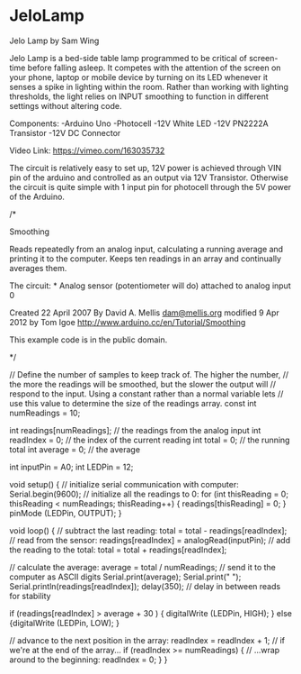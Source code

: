 # JeloLamp

Jelo Lamp by Sam Wing

Jelo Lamp is a bed-side table lamp programmed to be critical of screen-time before falling asleep. It competes with the attention of the screen on your phone, laptop or mobile device by turning on its LED whenever it senses a spike in lighting within the room. Rather than working with lighting thresholds, the light relies on INPUT smoothing to function in different settings without altering code.

Components:
-Arduino Uno
-Photocell
-12V White LED
-12V PN2222A Transistor
-12V DC Connector

Video Link: https://vimeo.com/163035732

The circuit is relatively easy to set up, 12V power is achieved through VIN pin of the arduino and controlled as an output via 12V Transistor. Otherwise the circuit is quite simple with 1 input pin for photocell through the 5V power of the Arduino.


/*

  Smoothing

  Reads repeatedly from an analog input, calculating a running average
  and printing it to the computer.  Keeps ten readings in an array and
  continually averages them.

  The circuit:
    * Analog sensor (potentiometer will do) attached to analog input 0

  Created 22 April 2007
  By David A. Mellis  <dam@mellis.org>
  modified 9 Apr 2012
  by Tom Igoe
  http://www.arduino.cc/en/Tutorial/Smoothing

  This example code is in the public domain.


*/


// Define the number of samples to keep track of.  The higher the number,
// the more the readings will be smoothed, but the slower the output will
// respond to the input.  Using a constant rather than a normal variable lets
// use this value to determine the size of the readings array.
const int numReadings = 10;

int readings[numReadings];      // the readings from the analog input
int readIndex = 0;              // the index of the current reading
int total = 0;                  // the running total
int average = 0;                // the average

int inputPin = A0;
int LEDPin = 12;

void setup() {
  // initialize serial communication with computer:
  Serial.begin(9600);
  // initialize all the readings to 0:
  for (int thisReading = 0; thisReading < numReadings; thisReading++) {
    readings[thisReading] = 0;
  }
  pinMode (LEDPin, OUTPUT);
}

void loop() {
  // subtract the last reading:
  total = total - readings[readIndex];
  // read from the sensor:
  readings[readIndex] = analogRead(inputPin);
  // add the reading to the total:
  total = total + readings[readIndex];
 

  // calculate the average:
  average = total / numReadings;
  // send it to the computer as ASCII digits
  Serial.print(average);
  Serial.print("   ");
  Serial.println(readings[readIndex]);
  delay(350);        // delay in between reads for stability 


  if (readings[readIndex] > average + 30 ) {
    digitalWrite (LEDPin, HIGH);
  }
  else {digitalWrite (LEDPin, LOW);
  }
  
  // advance to the next position in the array:
  readIndex = readIndex + 1;
  // if we're at the end of the array...
  if (readIndex >= numReadings) {
    // ...wrap around to the beginning:
    readIndex = 0;
  }
}





